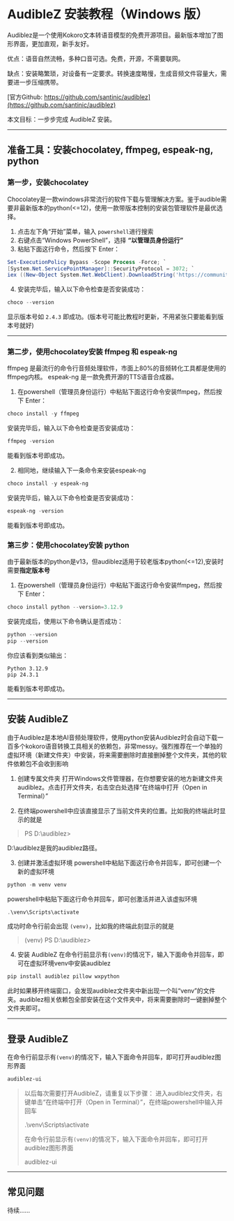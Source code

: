 
# AudibleZ 安装教程（Windows 版）

Audiblez是一个使用Kokoro文本转语音模型的免费开源项目。最新版本增加了图形界面，更加直观，新手友好。

优点：语音自然流畅，多种口音可选。免费，开源，不需要联网。

缺点：安装略繁琐，对设备有一定要求。转换速度略慢，生成音频文件容量大，需要进一步压缩携带。

[官方Github: https://github.com/santinic/audiblez](https://github.com/santinic/audiblez)

本文目标：一步步完成 AudibleZ 安装。

---

## 准备工具：安装chocolatey, ffmpeg, espeak-ng, python

### 第一步，安装chocolatey

Chocolatey是一款windows非常流行的软件下载与管理解决方案。鉴于audible需要非最新版本的python(<=12)，使用一款带版本控制的安装包管理软件是最优选择。

1. 点击左下角“开始”菜单，输入 `powershell`进行搜索
2. 右键点击“Windows PowerShell”，选择 **“以管理员身份运行”**
3. 粘贴下面这行命令，然后按下 Enter：

```powershell
Set-ExecutionPolicy Bypass -Scope Process -Force; `
[System.Net.ServicePointManager]::SecurityProtocol = 3072; `
iex ((New-Object System.Net.WebClient).DownloadString('https://community.chocolatey.org/install.ps1'))
```

4. 安装完毕后，输入以下命令检查是否安装成功：

```powershell
choco --version
```

显示版本号如 `2.4.3` 即成功。(版本号可能比教程时更新，不用紧张只要能看到版本号就好)

---
### 第二步，使用chocolatey安装 ffmpeg 和 espeak-ng 

ffmpeg 是最流行的命令行音频处理软件，市面上80%的音频转化工具都是使用的ffmpeg内核。
espeak-ng 是一款免费开源的TTS语音合成器。

1. 在powershell（管理员身份运行）中粘贴下面这行命令安装ffmpeg，然后按下 Enter：

```powershell
choco install -y ffmpeg
```
安装完毕后，输入以下命令检查是否安装成功：

```powershell
ffmpeg -version
```
能看到版本号即成功。

2. 相同地，继续输入下一条命令来安装espeak-ng

```powershell
choco install -y espeak-ng
```
安装完毕后，输入以下命令检查是否安装成功：

```powershell
espeak-ng -version
```
能看到版本号即成功。


### 第三步：使用chocolatey安装 python

由于最新版本的python是v13，但audiblez适用于较老版本python(<=12),安装时需要**指定版本号**

1. 在powershell（管理员身份运行）中粘贴下面这行命令安装ffmpeg，然后按下 Enter：

```powershell
choco install python --version=3.12.9
```

安装完成后，使用以下命令确认是否成功：

```powershell
python --version
pip --version
```

你应该看到类似输出：

```
Python 3.12.9
pip 24.3.1
```
能看到版本号即成功。

---

## 安装 AudibleZ

由于Audiblez是本地AI音频处理软件，使用python安装Audiblez时会自动下载一百多个kokoro语音转换工具相关的依赖包，非常messy。强烈推荐在一个单独的虚拟环境（新建文件夹）中安装，将来需要删除时直接删掉整个文件夹，其他的软件依赖包不会收到影响

1. 创建专属文件夹
 打开Windows文件管理器，在你想要安装的地方新建文件夹audiblez。点击打开文件夹，右击空白处选择“在终端中打开（Open in Terminal）”

2. 在终端powershell中应该直接显示了当前文件夹的位置。比如我的终端此时显示的就是

 > PS D:\audiblez>

 D:\audiblez是我的audiblez路径。

3. 创建并激活虚拟环境
powershell中粘贴下面这行命令并回车，即可创建一个新的虚拟环境
```powershell
python -m venv venv
```
powershell中粘贴下面这行命令并回车，即可创激活并进入该虚拟环境
```powershell
.\venv\Scripts\activate
```
成功时命令行前会出现 `(venv)`，比如我的终端此刻显示的就是
> (venv) PS D:\audiblez>

4. 安装 AudibleZ
在命令行前显示有`(venv)`的情况下，输入下面命令并回车，即可在虚拟环境venv中安装audiblez
```powershell
pip install audiblez pillow wxpython
```
此时如果移开终端窗口，会发现audiblez文件夹中新出现一个叫“venv”的文件夹。audiblez相关依赖包全部安装在这个文件夹中，将来需要删除时一键删掉整个文件夹即可。

---

## 登录 AudibleZ

在命令行前显示有`(venv)`的情况下，输入下面命令并回车，即可打开audiblez图形界面
```powershell
audiblez-ui
```


>以后每次需要打开AudibleZ，请重复以下步骤：
>进入audiblez文件夹，右键单击“在终端中打开（Open in Terminal）”，在终端powershell中输入并回车
>
>.\venv\Scripts\activate
>
>在命令行前显示有`(venv)`的情况下，输入下面命令并回车，即可打开audiblez图形界面
>
>audiblez-ui
>
----

## 常见问题

待续……

<div style="height: 8rem;"></div>